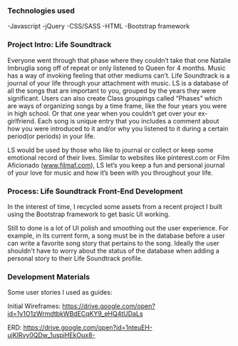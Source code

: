 ### Technologies used
-Javascript
-jQuery
-CSS/SASS
-HTML
-Bootstrap framework

### Project Intro: Life Soundtrack
Everyone went through that phase where they couldn’t take that one Natalie Imbruglia song off of repeat or only listened to Queen for 4 months. Music has a way of invoking feeling that other mediums can’t. Life Soundtrack is a journal of your life through your attachment with music. LS is a database of all the songs that are important to you, grouped by the years they were significant. Users can also create Class groupings called “Phases” which are ways of organizing songs by a time frame, like the four years you were in high school. Or that one year when you couldn’t get over your ex-girlfriend. Each song is unique entry that you includes a comment about how you were introduced to it and/or why you listened to it during a certain period(or periods) in your life.

LS would be used by those who like to journal or collect or keep some emotional record of their lives. Similar to websites like pinterest.com or Film Aficionado (www.filmaf.com), LS let’s you keep a fun and personal journal of your love for music and how it’s been with you throughout your life.

### Process: Life Soundtrack Front-End Development

In the interest of time, I recycled some assets from a recent project I built using the Bootstrap framework to get basic UI working.

Still to done is a lot of UI polish and smoothing out the user experience. For example, in its current form, a song must be in the database before a user can write a favorite song story that pertains to the song. Ideally the user shouldn't have to worry about the status of the database when adding a personal story to their Life Soundtrack profile.

### Development Materials
Some user stories I used as guides:

Initial Wireframes:
https://drive.google.com/open?id=1y1O1zWrmdtbkWBdECqKY9_eHQ4tUDaLs

ERD:
https://drive.google.com/open?id=1nteuEH-ujKlRvy0QDw_1uspiHEkOux8-
